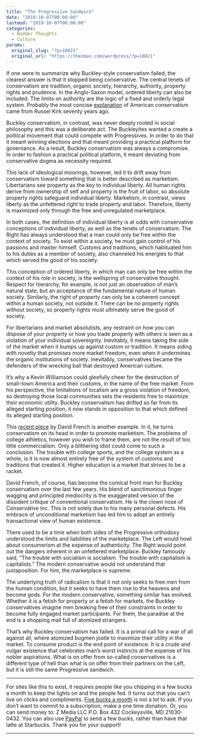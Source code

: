 ```yaml
---
title: "The Progressive Sandwich"
date: "2019-10-07T00:00:00"
lastmod: "2019-10-07T00:00:00"
categories:
  - Badder Thoughts
  - Culture
params:
  original_slug: "?p=18821"
  original_url: "https://thezman.com/wordpress/?p=18821"
---
```


If one were to summarize why Buckley-style conservatism failed, the
clearest answer is that it stopped being conservative. The central
tenets of conservatism are tradition, organic society, hierarchy,
authority, property rights and prudence. In the Anglo-Saxon model,
ordered liberty can also be included. The limits on authority are the
logic of a fixed and orderly legal system. Probably the most concise
[explanation](https://kirkcenter.org/conservatism/ten-conservative-principles/)
of American conservatism came from Russel Kirk seventy years ago.

Buckley conservatism, in contrast, was never deeply rooted in social
philosophy and this was a deliberate act. The Buckleyites wanted a
create a political movement that could compete with Progressives. In
order to do that it meant winning elections and that meant providing a
practical platform for governance. As a result, Buckley conservatism was
always a compromise. In order to fashion a practical political platform,
it meant deviating from conservative dogma as necessity required.

This lack of ideological moorings, however, led it to drift away from
conservatism toward something that is better described as marketism.
Libertarians see property as the key to individual liberty. All human
rights derive from ownership of self and property is the fruit of labor,
so absolute property rights safeguard individual liberty. Marketism, in
contrast, views liberty as the unfettered right to trade property and
labor. Therefore, liberty is maximized only through the free and
unregulated marketplace.

In both cases, the definition of individual liberty is at odds with
conservative conceptions of individual liberty, as well as the tenets of
conservatism. The Right has always understood that a man could only be
free within the context of society. To exist within a society, he must
gain control of his passions and master himself. Customs and traditions,
which habituated him to his duties as a member of society, also
channeled his energies to that which served the good of his society.

This conception of ordered liberty, in which man can only be free within
the context of his role in society, is the wellspring of conservative
thought. Respect for hierarchy, for example, is not just an observation
of man’s natural state, but an acceptance of the fundamental nature of
human society. Similarly, the right of property can only be a coherent
concept within a human society, not outside it. There can be no property
rights without society, so property rights must ultimately serve the
good of society.

For libertarians and market absolutists, any restraint on how you can
dispose of your property or how you trade property with others is seen
as a violation of your individual sovereignty. Inevitably, it means
taking the side of the market when it bumps up against custom or
tradition. It means siding with novelty that promises more market
freedom, even when it undermines the organic institutions of society.
Inevitably, conservatives became the defenders of the wrecking ball that
destroyed American culture.

It’s why a Kevin Williamson could gleefully cheer for the destruction of
small-town America and their customs, in the name of the free market.
From his perspective, the limitations of localism are a gross violation
of freedom, so destroying those local communities sets the residents
free to maximize their economic utility. Buckley conservatism has
drifted so far from its alleged starting position, it now stands in
opposition to that which defined its alleged starting position.

This [recent
piece](https://www.nationalreview.com/2019/10/california-college-sports-law-takes-aim-at-ncaa-cartel/)
by David French is another example. In it, he turns conservatism on its
head in order to promote marketism. The problems of college athletics,
however you wish to frame them, are not the result of too little
commercialism. Only a blithering idiot could come to such a conclusion.
The trouble with college sports, and the college system as a whole, is
it is now almost entirely free of the system of customs and traditions
that created it. Higher education is a market that strives to be a
racket.

David French, of course, has become the comical front man for Buckley
conservatism over the last few years. His blend of sanctimonious finger
wagging and principled mediocrity is the exaggerated version of the
dissident critique of conventional conservatism. He is the clown nose of
Conservative Inc. This is not solely due to his many personal defects.
His embrace of unconditional marketism has led him to adopt an entirely
transactional view of human existence.

There used to be a time when both sides of the Progressive orthodoxy
understood the limits and liabilities of the marketplace. The Left would
howl about consumerism at the expense of authenticity. The Right would
point out the dangers inherent in an unfettered marketplace. Buckley
famously said, “The trouble with socialism is socialism. The trouble
with capitalism is capitalists.” The modern conservative would not
understand that juxtaposition. For him, the marketplace is supreme.

The underlying truth of radicalism is that it not only seeks to free men
from the human condition, but it seeks to have them rise to the heavens
and become gods. For the modern conservative, something similar has
evolved. Whether it is a fetish for property or a fetish for markets,
the Buckley conservatives imagine men breaking free of their constraints
in order to become fully engaged market participants. For them, the
paradise at the end is a shopping mall full of atomized strangers.

That’s why Buckley conservatism has failed. It is a primal call for a
war of all against all, where atomized bugmen jostle to maximize their
utility in the market. To consume product is the end point of existence.
It is a crude and vulgar existence that celebrates man’s worst instincts
at the expense of his nobler aspirations. What is on offer from
so-called conservatives is a different type of hell than what is on
offer from their partners on the Left, but it is still the same
Progressive sandwich.

------------------------------------------------------------------------

For sites like this to exist, it requires people like you chipping in a
few bucks a month to keep the lights on and the people fed. It turns out
that you can’t live on clicks and compliments.
<a href="https://www.subscribestar.com/the-z-blog"
rel="noopener noreferrer" target="_blank">Five bucks a month</a> is not
a lot to ask. If you don’t want to commit to a subscription, make a one
time donation. Or, you can send money to: Z Media LLC P.O. Box 432
Cockeysville, MD 21030-0432. You can also use <a
href="https://www.paypal.com/cgi-bin/webscr?cmd=_s-xclick&amp;hosted_button_id=UDAS2Q8JYA6CN&amp;source=url"
rel="noopener noreferrer" target="_blank">PayPal</a> to send a few
bucks, rather than have that latte at Starbucks. Thank you for your
support!

------------------------------------------------------------------------
